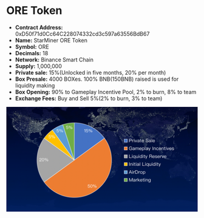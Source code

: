 # ORE Token

* **Contract Address:** 0xD50f71d0Cc64C228074332cd3c597a63556BdB67
* **Name:** StarMiner ORE Token
* **Symbol:** ORE
* **Decimals:** 18
* **Network:** Binance Smart Chain
* **Supply:** 1,000,000
* **Private sale:** 15%\(Unlocked in five months, 20% per month\)
* **Box Presale:** 4000 BOXes. 100% BNB\(150BNB\) raised is used for liquidity making
* **Box Opening:** 90% to Gameplay Incentive Pool, 2% to burn, 8% to team
* **Exchange Fees:** Buy and Sell 5%\(2% to burn, 3% to team\)

![](../.gitbook/assets/token-fen-bu-.png)

